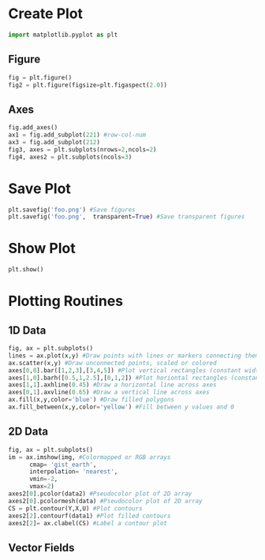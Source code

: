 # Create Plot

```python
import matplotlib.pyplot as plt
```

## Figure
```python
fig = plt.figure()
fig2 = plt.figure(figsize=plt.figaspect(2.0))
```

## Axes
```python
fig.add_axes()
ax1 = fig.add_subplot(221) #row-col-num
ax3 = fig.add_subplot(212)
fig3, axes = plt.subplots(nrows=2,ncols=2)
fig4, axes2 = plt.subplots(ncols=3)
```

# Save Plot
```python
plt.savefig('foo.png') #Save figures
plt.savefig('foo.png',  transparent=True) #Save transparent figures
```

# Show Plot
```python
plt.show()
```

# Plotting Routines

## 1D Data
```python
fig, ax = plt.subplots()
lines = ax.plot(x,y) #Draw points with lines or markers connecting them
ax.scatter(x,y) #Draw unconnected points, scaled or colored
axes[0,0].bar([1,2,3],[3,4,5]) #Plot vertical rectangles (constant width)
axes[1,0].barh([0.5,1,2.5],[0,1,2]) #Plot horiontal rectangles (constant height)
axes[1,1].axhline(0.45) #Draw a horizontal line across axes
axes[0,1].axvline(0.65) #Draw a vertical line across axes
ax.fill(x,y,color='blue') #Draw filled polygons
ax.fill_between(x,y,color='yellow') #Fill between y values and 0
```

## 2D Data
```python
fig, ax = plt.subplots()
im = ax.imshow(img, #Colormapped or RGB arrays
      cmap= 'gist_earth', 
      interpolation= 'nearest',
      vmin=-2,
      vmax=2)
axes2[0].pcolor(data2) #Pseudocolor plot of 2D array
axes2[0].pcolormesh(data) #Pseudocolor plot of 2D array
CS = plt.contour(Y,X,U) #Plot contours
axes2[2].contourf(data1) #Plot filled contours
axes2[2]= ax.clabel(CS) #Label a contour plot
```

## Vector Fields
```python

```
